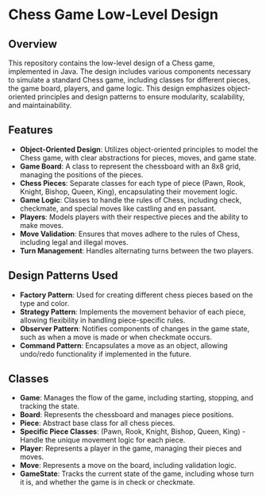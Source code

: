 # Chess Game Low-Level Design

## Overview

This repository contains the low-level design of a Chess game, implemented in Java. The design includes various components necessary to simulate a standard Chess game, including classes for different pieces, the game board, players, and game logic. This design emphasizes object-oriented principles and design patterns to ensure modularity, scalability, and maintainability.

## Features

- **Object-Oriented Design**: Utilizes object-oriented principles to model the Chess game, with clear abstractions for pieces, moves, and game state.
- **Game Board**: A class to represent the chessboard with an 8x8 grid, managing the positions of the pieces.
- **Chess Pieces**: Separate classes for each type of piece (Pawn, Rook, Knight, Bishop, Queen, King), encapsulating their movement logic.
- **Game Logic**: Classes to handle the rules of Chess, including check, checkmate, and special moves like castling and en passant.
- **Players**: Models players with their respective pieces and the ability to make moves.
- **Move Validation**: Ensures that moves adhere to the rules of Chess, including legal and illegal moves.
- **Turn Management**: Handles alternating turns between the two players.

## Design Patterns Used

- **Factory Pattern**: Used for creating different chess pieces based on the type and color.
- **Strategy Pattern**: Implements the movement behavior of each piece, allowing flexibility in handling piece-specific rules.
- **Observer Pattern**: Notifies components of changes in the game state, such as when a move is made or when checkmate occurs.
- **Command Pattern**: Encapsulates a move as an object, allowing undo/redo functionality if implemented in the future.

## Classes

- **Game**: Manages the flow of the game, including starting, stopping, and tracking the state.
- **Board**: Represents the chessboard and manages piece positions.
- **Piece**: Abstract base class for all chess pieces.
- **Specific Piece Classes**: (Pawn, Rook, Knight, Bishop, Queen, King) - Handle the unique movement logic for each piece.
- **Player**: Represents a player in the game, managing their pieces and moves.
- **Move**: Represents a move on the board, including validation logic.
- **GameState**: Tracks the current state of the game, including whose turn it is, and whether the game is in check or checkmate.
